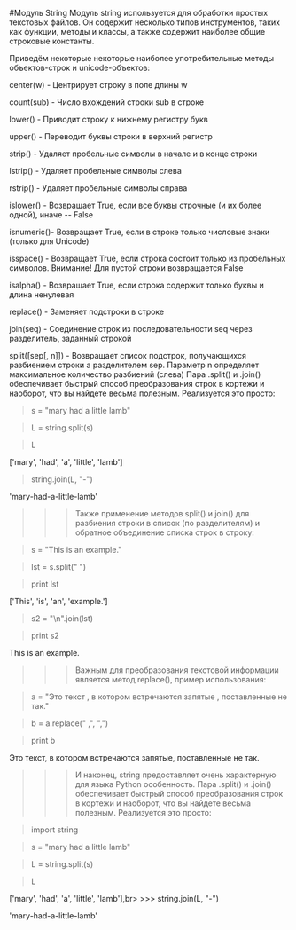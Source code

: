 #Модуль String
Модуль string используется для обработки простых текстовых файлов. Он содержит несколько типов инструментов, таких как функции, методы и классы, а также содержит наиболее общие строковые константы.

Приведём некоторые некоторые наиболее употребительные методы объектов-строк и unicode-объектов:

center(w) - Центрирует строку в поле длины w

count(sub) - Число вхождений строки sub в строке

lower() - Приводит строку к нижнему регистру букв

upper() - Переводит буквы строки в верхний регистр

strip() - Удаляет пробельные символы в начале и в конце строки

lstrip() - Удаляет пробельные символы слева

rstrip() - Удаляет пробельные символы справа

islower() - Возвращает True, если все буквы строчные (и их более одной), иначе -- False

isnumeric()- Возвращает True, если в строке только числовые знаки (только для Unicode)

isspace() - Возвращает True, если строка состоит только из пробельных символов. Внимание! Для пустой строки возвращается False

isalpha() - Возвращает True, если строка содержит только буквы и длина ненулевая

replace() - Заменяет подстроки в строке

join(seq) - Соединение строк из последовательности seq через разделитель, заданный строкой

split([sep[, n]]) - Возвращает список подстрок, получающихся разбиением строки a разделителем sep. Параметр n определяет максимальное количество разбиений (слева) Пара .split() и .join() обеспечивает быстрый способ преобразования строк в кортежи и наоборот, что вы найдете весьма полезным. Реализуется это просто:



>s = "mary had a little lamb"

>L = string.split(s)

>L

['mary', 'had', 'a', 'little', 'lamb']

>string.join(L, "-")

'mary-had-a-little-lamb'



>>>Также применение методов split() и join() для разбиения строки в список (по разделителям) и обратное объединение списка строк в строку:

> s = "This is an example."

> lst = s.split(" ")

> print lst

['This', 'is', 'an', 'example.']

> s2 = "\n".join(lst)

> print s2

This
is
an
example.



>>>Важным для преобразования текстовой информации является метод replace(), пример использования:

> a = "Это текст , в котором встречаются запятые , поставленные не так."

> b = a.replace(" ,", ",")

> print b

Это текст, в котором встречаются запятые, поставленные не так.

>>>И наконец, string предоставляет очень характерную для языка Python особенность. Пара .split() и .join() обеспечивает быстрый способ преобразования строк в кортежи и наоборот, что вы найдете весьма полезным. Реализуется это просто: 

> import string

> s = "mary had a little lamb"

> L = string.split(s)

> L

['mary', 'had', 'a', 'little', 'lamb'],br> >>> string.join(L, "-")

'mary-had-a-little-lamb'
